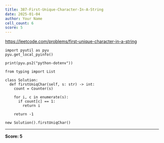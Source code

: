 ```yaml
---
title: 387-First-Unique-Character-In-A-String
date: 2025-01-04
author: Your Name
cell_count: 6
score: 5
---
```


https://leetcode.com/problems/first-unique-character-in-a-string


```
import pyutil as pyu
pyu.get_local_pyinfo()
```


```
print(pyu.ps2("python-dotenv"))
```


```
from typing import List
```


```
class Solution:
  def firstUniqChar(self, s: str) -> int:
    count = Counter(s)

    for i, c in enumerate(s):
      if count[c] == 1:
        return i

    return -1
```


```
new Solution().firstUniqChar()
```


---
**Score: 5**